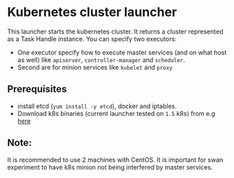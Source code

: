 # Kubernetes cluster launcher

This launcher starts the kubernetes cluster. It returns a cluster represented as a Task Handle instance.
You can specify two executors:
- One executor specify how to execute master services (and on what host as well) like `apiserver`, `controller-manager` and `scheduler`.
- Second are for minion services  like `kubelet` and `proxy`

## Prerequisites

- install etcd (`yum install -y etcd`), docker and iptables.
- Download k8s binaries (current launcher tested on `1.5` k8s) from
e.g [here](https://github.com/kubernetes/kubernetes/releases)

## Note:

It is recommended to use 2 machines with CentOS. It is important for
swan experiment to have k8s minion not being interfered by master services.
